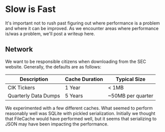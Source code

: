 # Slow is Fast

It's important not to rush past figuring out where performance is a problem and where it can be improved. As we encounter areas where performance is/was a problem, we'll post a writeup here.

## Network

We want to be responsible citizens when downloading from the SEC website. Generally, the defaults are as follows:

| Description          | Cache Duration | Typical Size      |
| -------------------- | -------------- | ----------------- |
| CIK Tickers          | 1 Year         | < 1MB             |
| Quarterly Data Dumps | 5 Years        | ~50MB per quarter |

We experimented with a few different caches. What seemed to perform reasonably well was SQLite with pickled serialization. Initially we thought that FileCache would have performed well, but it seems that serializing to JSON may have been impacting the performance.


